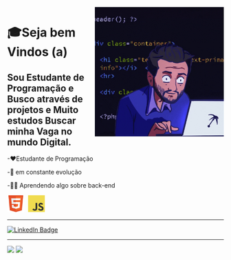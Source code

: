 <img src="gif-para-perfil.gif" width="300px" align = "right"> 

# 🎓Seja bem Vindos (a)
Sou Estudante de Programação e Busco através de projetos e Muito estudos Buscar minha Vaga no mundo Digital.
---

-❤Estudante de Programação

-💙 em constante evolução 

-👩‍💻 Aprendendo algo sobre back-end



<div>
  <img src="https://github.com/devicons/devicon/blob/master/icons/html5/html5-original.svg" title="HTML5" alt="HTML" width="40" height="40"/>&nbsp;
  <img src="https://github.com/devicons/devicon/blob/master/icons/javascript/javascript-original.svg" title="JavaScript" alt="JavaScript" width="40" height="40"/>&nbsp;
  
</div>

---


 <div id="badges">
   
  <a href link = "https://www.linkedin.com/in/fernando-santana-743a31267/">
    <img src="https://img.shields.io/badge/LinkedIn-blue?style=for-the-badge&logo=linkedin&logoColor=white" alt="LinkedIn Badge"/>
  </a>
   
</div>

---
<div align = "left">
<img height = "200em" src="https://github-readme-stats.vercel.app/api/top-langs/?username=risoflorais&show_icons=true&theme=bear&count_private=true"/>
<img height = "200em" src="https://github-readme-stats.vercel.app/api?username=risoflorais&show_icons=true&show_icons=true&theme=bear&count_private=true" />
</div>



